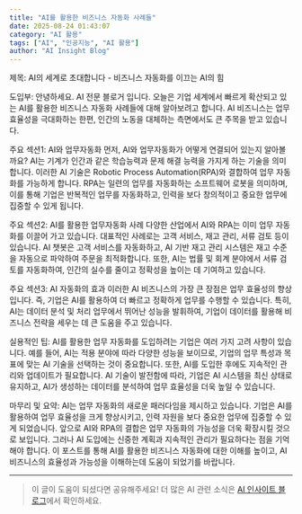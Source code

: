 ```yaml
---
title: "AI를 활용한 비즈니스 자동화 사례들"
date: 2025-08-24 01:43:07
category: "AI 활용"
tags: ["AI", "인공지능", "AI 활용"]
author: "AI Insight Blog"
---
```


제목: AI의 세계로 초대합니다 - 비즈니스 자동화를 이끄는 AI의 힘

도입부: 
안녕하세요. AI 전문 블로거 입니다. 오늘은 기업 세계에서 빠르게 확산되고 있는 AI를 활용한 비즈니스 자동화 사례들에 대해 알아보려고 합니다. AI 비즈니스는 업무 효율성을 극대화하는 한편, 인간의 노동을 대체하는 측면에서도 큰 주목을 받고 있습니다.

주요 섹션1: AI와 업무자동화
먼저, AI와 업무자동화가 어떻게 연결되어 있는지 알아볼까요? AI는 기계가 인간과 같은 학습능력과 문제 해결 능력을 가지게 하는 기술을 의미합니다. 이러한 AI 기술은 Robotic Process Automation(RPA)와 결합하여 업무 자동화를 가능하게 합니다. RPA는 일련의 업무를 자동화하는 소프트웨어 로봇을 의미하며, 이를 통해 기업은 반복적인 업무를 자동화하고, 인력을 보다 창의적이고 중요한 업무에 집중할 수 있게 됩니다.

주요 섹션2: AI를 활용한 업무자동화 사례
다양한 산업에서 AI와 RPA는 이미 업무 자동화를 이끌어 가고 있습니다. 대표적인 사례로는 고객 서비스, 재고 관리, 서류 검토 등이 있습니다. AI 챗봇은 고객 서비스를 자동화하고, AI 기반 재고 관리 시스템은 재고 수준을 자동으로 파악하여 주문을 최적화합니다. 또한, AI는 법률 및 회계 분야에서 서류 검토를 자동화하여, 인간의 실수를 줄이고 정확성을 높이는 데 기여하고 있습니다.

주요 섹션3: AI 자동화의 효과
이러한 AI 비즈니스의 가장 큰 장점은 업무 효율성의 향상입니다. 즉, 기업은 AI를 활용하여 더 빠르고 정확하게 업무를 수행할 수 있습니다. 특히, AI는 데이터 분석 및 처리 업무에서 뛰어난 성능을 발휘하여, 기업이 데이터를 활용해 비즈니스 전략을 세우는 데 큰 도움을 주고 있습니다.

실용적인 팁:
AI를 활용한 업무 자동화를 도입하려는 기업은 여러 가지 고려 사항이 있습니다. 예를 들어, AI는 적용 분야에 따라 다양한 성능을 보이므로, 기업의 업무 특성과 목표에 맞는 AI 기술을 선택하는 것이 중요합니다. 또한, AI를 도입한 후에도 지속적인 관리와 업데이트가 필요합니다. AI 기술이 발전함에 따라, 기업은 AI 시스템을 최신 상태로 유지하고, AI가 생성하는 데이터를 분석하여 업무 효율성을 더욱 높일 수 있습니다.

마무리 및 요약:
AI는 업무 자동화의 새로운 패러다임을 제시하고 있습니다. 기업은 AI를 활용하여 업무 효율성을 크게 향상시키고, 인력 자원을 보다 중요한 업무에 집중할 수 있게 되었습니다. 앞으로 AI와 RPA의 결합은 업무 자동화의 가능성을 더욱 확장시킬 것으로 보입니다. 그러나 AI 도입에는 신중한 계획과 지속적인 관리가 필요하다는 점을 기억해야 합니다. 이 포스트를 통해 AI를 활용한 비즈니스 자동화에 대한 이해를 높이고, AI 비즈니스의 효율성과 가능성을 이해하는데 도움이 되었기를 바랍니다.


---

> 이 글이 도움이 되셨다면 공유해주세요! 
> 더 많은 AI 관련 소식은 [AI 인사이트 블로그](https://tonyhwang1004.github.io/ai-insight-blog)에서 확인하세요.
